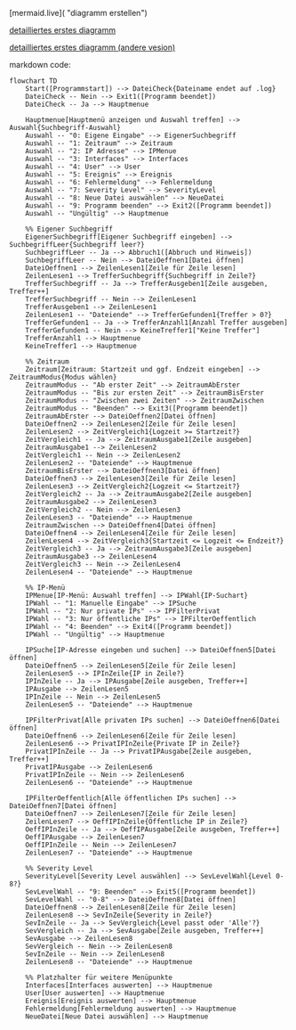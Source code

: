 [mermaid.live]( "diagramm erstellen")

[detailliertes erstes diagramm](https://mermaid.ink/svg/pako:eNqVWN1u2zYUfhVCQNEVTQLL8o8sbC2yNl29Ja2BtCtQ2RdyTMtCZdqgpKaNkdfYE-wZdpW7vNgOKZKmRKpSc-Hw53yHPN_5DkXp4NzsVtgJnHW6u73ZRDRHH17PCYK_6xx6v4QzuotptN1mrLt4hk5PX6DXUY6TVxt88-XAmyTaYoTJCucoKtboLN3F96WToyUA0Tsw5Q4uviW5e_SNlpijF89sqD8jjnkbFft8i0mB56Q0O46Esvn4gCJyh5MYE1SQFTovsttok6Kc4vUakwX3JAYP18XNZoljmqzXp2JMbFvCYPW50wvQBXOI4R-JoyWeO2UQfJBqXixgN0CfcZLTqNgKmOqaxv0ATWfofEVxlslVprOrMmbD2gNrkmO6jm5wJq2PAyZgEKCPGabClDdNoyFES4FAkkifqmsajwL0Bm9STLc4XRUkFojqmAkbB-gaf8U0yb-jS2ikAicHyzET5wcgoQKX-gCpZbeP_8JKRMDZHJ-yQCcBqqlNopgW-81arHj5SOLHhzRPZKCmJp88kbpAhjBMwYQWWwRFEuOlFKs2c4kx1UWLUhh4KSRbs9MK53y5pDAJ9SZavDLeJuQWJ5kM0wJX1co5fQ8FRDBxw5L8x_94d6EVrLSQKofEXOKMQXgHrR8faDkOG88UVrfk0A-8VnWaKkHDpjhEBm6aa7GLSUgip1RuJRL9E2nw_PniR94UFfpmKwC1QoNZLUrQEueMSU1oSTj6A68Lpk73IAbQC9SrxapsLJGSO1CrG5b_5agKeNHsR8X4FzSwsHDDucP7EjJ3qi7EekY1MJOKo-Z6qR6IshfKRlA-ieBQz7lw43h9hi7Iig9Ua0VCrnarIjvwXySOiPuq93KO5-F8iTDN4Njkk7VD-nx5weca0b8nGboraOmC2FyARYuPz7dJdrMB9B1UJDdQh5O0libN-zDONK_5TKtHZ1R5v7XK-3Wd9ztXuYLmf2MapziBs-lwuYt5Ql_8dkz3Sy1pR1NN8yoOUDc8l-vVvahFK6yMnTetYqv6vjUcSznXi8GQg0G610q6V9-N15l0zyS9r0j_tY30fjPp_U6kG3Lxmlaxke5Zw_kJ0lWF1TkftHI-qG9m0Jnzgcm5dzgeZsC6lgBxolnp95rp9zrRbwhn0LSKjf6BNbIW-tXxPp2dXrGLeTkgrrOhHA3sV_Tp7BO7oYMVexIDY_cS_km_Wl9F4CtN6zfz6YyhsAmBC_Y7OKz3NPkKW4cpdW-evUlSKMoZnzGBXglkMsEkT4EtG_o9VtOmC7h9m4f0oPmQ1rHt904RMuNVvD-oZyN_amZsVpCry3vYWgDDuhyGnQtgKNiZEj4I6TRub2pSk_h0JmTbeltTlsYeLd5t0h5a99xJ2lXJhOdMhkJYhGmjkfJRK-Wj-jZHnSkvoeWejsTPlOCNBNRMtTTIma7JqNkbMTSuZ0vMyBrZTyVGq8YyO3r1_jhF49YUjesbHndOUQllfo4JevyncrAYWapYazkqx7tmqGJtBNCwki07Y2tQXZ8ItXf_8v1Tf_UPqxbam_5CfifgE_wZUZr0Tn31JqzNqpd_8-gdNh-9pgdwL6C6CPxWmfh15vzOMvFlqFIjipS6OI42mjJgUD3ZBUf7KMtytFvB3fMpK4inmgNlW3XRVVlHUyNg-xI2Vfm2cH5gWCOrq_xmaZTfbSJ2RJRpuGVvXBQjfiHZF-RLLq8O6mtaeGxyNWKaSzHW75zsu1rIftoM5Xe1UDbaAJXPamGl1wZVn8ZC6wc0E-ScODFNVk6Q0wKfOFtYKWJd58Aczp18g7fAcgDNVUS_zJ05uQfMPiKfd7uthNFdEW-cYB2lGfSK_QrWfZ1ErOiUCUsXfbUrSO4EY9flPpzg4HxzAtefnPUGvjsYDQc9dzyEye9O4PX8s_7Qd_2xO5j4nju5P3Hu-KK9s1Hfn4zHvVHPc8eTidc_cfAqyXf0qvzKzT923_8PpyCl1Q)

[detailliertes erstes diagramm (andere vesion)](https://kroki.io/mermaid/svg/eNqNWN1u2zYYve9TEAaKruhSxJadeMaWwlvT1m3SCki7AhV8Ice0LFSmA0qqNxt5jT3BnmFXufOL7eOvKJKKlAtHJM-h-J3v8BOlVbbd3a5jWqDPr58g-LspoPFTFNJtQuPNJmfN-XN0cnKBXscFTv9Y49vvB35J4g1GmCxxgeJyhV5m2-Sez1EBgYc-ApLzL_9Ki341NVpgTp4_95Dex5zyLi7vig0mJX7CQVU7UpfHBxSTPU4TTFBJlmha5rt4naGC4tUKkzmfR3Yebsrb9QInNF2tTmSfWLJiwa17pxN0yabD8I8k8QL3xPJ5HzWmcJj9CfqG04LG5UZwVMtBDiZoFqLpkuI8l_PPwmseqA0NAEoKTFfxLc4lVLcd9HCCvuSYChy7chAjCI-CXiSVs6mWgzyboDd4nWG6wdmyJImA17oczvkE3eAfmKbF3-gKLjJBUn28yyGNJ-CSEgsPgJny3fFfuAkRXDbERxzeLxNkuUlSmNUGjVYzp_hCkuNDVqQyONtwT5-qvCM78a4fIg8UgfsTvFBGNEauMKamIVEGHa-EHS2YsSOmiwWFQdhH8oqb_l1KdjjNZXwett6EXMhPsDUIJv1ICH78jzfn1T5UAGViyMUVzhmDN9Dq-EBFP6w6V1QTyJmf-R40JaoFDEviFBm0izbiloOQOq6mWkgs2z8rwIsX80cm0zKYSzXxen4_yooQ9bhazFs9c5Vv8apkZuwfZAe6QKf1KDXEEyPZgzv7kfivenWo88ZpdHQf4AJLRD_q8aZi9Gp8eS_b-wxRm6Rpc9QKnGpE6mIiHidQnQtu0yRZvUSXZMk76htDUa63yzI_8F8kq8B9bXIxxLSfLhCmOVRCPlYvuNPFJR9qoP6e5mhfUsEnHj4AHp3g2y7Nb9dA3cO-4-Oq9CisQjStwC5XQWO5smNy9vGgbR8PbDcPuu5jzSz-xDTJcAql53C1TXgGL36r8vuqylKFNLytgwAXwyPV3r_zeqQS5Cy74R6-bT3wheJsWMvzTvodrYM2rQN7IUFXrQNX64HW-tcWrQfNWg-6aO1YJGi4h0_rwBdKV631VrKlHrZJPbTXMewq9dCVOjhUtQrENnSXBcunetCsetBFdccsw4Z7-FQf-qJ6THVVtGfhyTU7OPO2PHZGqnPiP0HPwq_sAA0o9kgFoe4l-6tx-L2OYaYssw7Os5BRsI2HI_BHKMF3NP0BK4YRdbgN36QZbL2QD9isQLCYJzApMtDHQ_2E9ajNh_OxU3qHjaXXILYcFGWQTEZ5qtcPOP7oy9mo1NL08KjN5CM77aOuJh9JTWaEd0Lu7BOXHjNsPAulN9tOWBroLNCd22ffkW-9rfatuyOaMrdJCxFmhEahz9qEPrMXeNZVaMEUK6rkDrWxbdktpCG-GumYAgvuBNB0N186znxRdU6HseNETswN-nhiztsSc24v9bxrYgSTTVOl5fhPrXLYuamBjcyI_o55qYGd1fvv48vJuS-gLhW-_gouXgrNN_CoDjBeuefqdZ0P8JovIKcnY_Vyagyq13Cnpo4aa6pDh5l7jivGba4Y22KNu7pirEJUltBiWF6oIIYRoFM_mqU0d3GeF2i7hOPiM2b-ZxVfQ-szdPRRhXSC9d7A56GxJ5RmnCVTF6-FWVzs1zGrAkL7HXsbohjx48RdSb4X8tmvv1pF1SW3HqaFcp51SGRfsCL204JT37AiddGCr33EimqtFqb-GhV5P1k5nP8B4oD3Tw)

markdown code:

```flowchart TD
flowchart TD
    Start([Programmstart]) --> DateiCheck{Dateiname endet auf .log}
    DateiCheck -- Nein --> Exit1([Programm beendet])
    DateiCheck -- Ja --> Hauptmenue

    Hauptmenue[Hauptmenü anzeigen und Auswahl treffen] --> Auswahl{Suchbegriff-Auswahl}
    Auswahl -- "0: Eigene Eingabe" --> EigenerSuchbegriff
    Auswahl -- "1: Zeitraum" --> Zeitraum
    Auswahl -- "2: IP Adresse" --> IPMenue
    Auswahl -- "3: Interfaces" --> Interfaces
    Auswahl -- "4: User" --> User
    Auswahl -- "5: Ereignis" --> Ereignis
    Auswahl -- "6: Fehlermeldung" --> Fehlermeldung
    Auswahl -- "7: Severity Level" --> SeverityLevel
    Auswahl -- "8: Neue Datei auswählen" --> NeueDatei
    Auswahl -- "9: Programm beenden" --> Exit2([Programm beendet])
    Auswahl -- "Ungültig" --> Hauptmenue

    %% Eigener Suchbegriff
    EigenerSuchbegriff[Eigener Suchbegriff eingeben] --> SuchbegriffLeer{Suchbegriff leer?}
    SuchbegriffLeer -- Ja --> Abbruch1([Abbruch und Hinweis])
    SuchbegriffLeer -- Nein --> DateiOeffnen1[Datei öffnen]
    DateiOeffnen1 --> ZeilenLesen1[Zeile für Zeile lesen]
    ZeilenLesen1 --> TrefferSuchbegriff{Suchbegriff in Zeile?}
    TrefferSuchbegriff -- Ja --> TrefferAusgeben1[Zeile ausgeben, Treffer++]
    TrefferSuchbegriff -- Nein --> ZeilenLesen1
    TrefferAusgeben1 --> ZeilenLesen1
    ZeilenLesen1 -- "Dateiende" --> TrefferGefunden1{Treffer > 0?}
    TrefferGefunden1 -- Ja --> TrefferAnzahl1[Anzahl Treffer ausgeben]
    TrefferGefunden1 -- Nein --> KeineTreffer1["Keine Treffer"]
    TrefferAnzahl1 --> Hauptmenue
    KeineTreffer1 --> Hauptmenue

    %% Zeitraum
    Zeitraum[Zeitraum: Startzeit und ggf. Endzeit eingeben] --> ZeitraumModus{Modus wählen}
    ZeitraumModus -- "Ab erster Zeit" --> ZeitraumAbErster
    ZeitraumModus -- "Bis zur ersten Zeit" --> ZeitraumBisErster
    ZeitraumModus -- "Zwischen zwei Zeiten" --> ZeitraumZwischen
    ZeitraumModus -- "Beenden" --> Exit3([Programm beendet])
    ZeitraumAbErster --> DateiOeffnen2[Datei öffnen]
    DateiOeffnen2 --> ZeilenLesen2[Zeile für Zeile lesen]
    ZeilenLesen2 --> ZeitVergleich1{Logzeit >= Startzeit?}
    ZeitVergleich1 -- Ja --> ZeitraumAusgabe1[Zeile ausgeben]
    ZeitraumAusgabe1 --> ZeilenLesen2
    ZeitVergleich1 -- Nein --> ZeilenLesen2
    ZeilenLesen2 -- "Dateiende" --> Hauptmenue
    ZeitraumBisErster --> DateiOeffnen3[Datei öffnen]
    DateiOeffnen3 --> ZeilenLesen3[Zeile für Zeile lesen]
    ZeilenLesen3 --> ZeitVergleich2{Logzeit <= Startzeit?}
    ZeitVergleich2 -- Ja --> ZeitraumAusgabe2[Zeile ausgeben]
    ZeitraumAusgabe2 --> ZeilenLesen3
    ZeitVergleich2 -- Nein --> ZeilenLesen3
    ZeilenLesen3 -- "Dateiende" --> Hauptmenue
    ZeitraumZwischen --> DateiOeffnen4[Datei öffnen]
    DateiOeffnen4 --> ZeilenLesen4[Zeile für Zeile lesen]
    ZeilenLesen4 --> ZeitVergleich3{Startzeit <= Logzeit <= Endzeit?}
    ZeitVergleich3 -- Ja --> ZeitraumAusgabe3[Zeile ausgeben]
    ZeitraumAusgabe3 --> ZeilenLesen4
    ZeitVergleich3 -- Nein --> ZeilenLesen4
    ZeilenLesen4 -- "Dateiende" --> Hauptmenue

    %% IP-Menü
    IPMenue[IP-Menü: Auswahl treffen] --> IPWahl{IP-Suchart}
    IPWahl -- "1: Manuelle Eingabe" --> IPSuche
    IPWahl -- "2: Nur private IPs" --> IPFilterPrivat
    IPWahl -- "3: Nur öffentliche IPs" --> IPFilterOeffentlich
    IPWahl -- "4: Beenden" --> Exit4([Programm beendet])
    IPWahl -- "Ungültig" --> Hauptmenue

    IPSuche[IP-Adresse eingeben und suchen] --> DateiOeffnen5[Datei öffnen]
    DateiOeffnen5 --> ZeilenLesen5[Zeile für Zeile lesen]
    ZeilenLesen5 --> IPInZeile{IP in Zeile?}
    IPInZeile -- Ja --> IPAusgabe[Zeile ausgeben, Treffer++]
    IPAusgabe --> ZeilenLesen5
    IPInZeile -- Nein --> ZeilenLesen5
    ZeilenLesen5 -- "Dateiende" --> Hauptmenue

    IPFilterPrivat[Alle privaten IPs suchen] --> DateiOeffnen6[Datei öffnen]
    DateiOeffnen6 --> ZeilenLesen6[Zeile für Zeile lesen]
    ZeilenLesen6 --> PrivatIPInZeile{Private IP in Zeile?}
    PrivatIPInZeile -- Ja --> PrivatIPAusgabe[Zeile ausgeben, Treffer++]
    PrivatIPAusgabe --> ZeilenLesen6
    PrivatIPInZeile -- Nein --> ZeilenLesen6
    ZeilenLesen6 -- "Dateiende" --> Hauptmenue

    IPFilterOeffentlich[Alle öffentlichen IPs suchen] --> DateiOeffnen7[Datei öffnen]
    DateiOeffnen7 --> ZeilenLesen7[Zeile für Zeile lesen]
    ZeilenLesen7 --> OeffIPInZeile{Öffentliche IP in Zeile?}
    OeffIPInZeile -- Ja --> OeffIPAusgabe[Zeile ausgeben, Treffer++]
    OeffIPAusgabe --> ZeilenLesen7
    OeffIPInZeile -- Nein --> ZeilenLesen7
    ZeilenLesen7 -- "Dateiende" --> Hauptmenue

    %% Severity Level
    SeverityLevel[Severity Level auswählen] --> SevLevelWahl{Level 0-8?}
    SevLevelWahl -- "9: Beenden" --> Exit5([Programm beendet])
    SevLevelWahl -- "0-8" --> DateiOeffnen8[Datei öffnen]
    DateiOeffnen8 --> ZeilenLesen8[Zeile für Zeile lesen]
    ZeilenLesen8 --> SevInZeile{Severity in Zeile?}
    SevInZeile -- Ja --> SevVergleich{Level passt oder 'Alle'?}
    SevVergleich -- Ja --> SevAusgabe[Zeile ausgeben, Treffer++]
    SevAusgabe --> ZeilenLesen8
    SevVergleich -- Nein --> ZeilenLesen8
    SevInZeile -- Nein --> ZeilenLesen8
    ZeilenLesen8 -- "Dateiende" --> Hauptmenue

    %% Platzhalter für weitere Menüpunkte
    Interfaces[Interfaces auswerten] --> Hauptmenue
    User[User auswerten] --> Hauptmenue
    Ereignis[Ereignis auswerten] --> Hauptmenue
    Fehlermeldung[Fehlermeldung auswerten] --> Hauptmenue
    NeueDatei[Neue Datei auswählen] --> Hauptmenue

```
